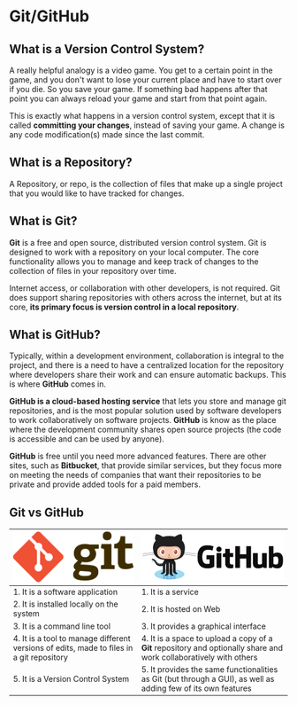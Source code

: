 # Git/GitHub

## What is a Version Control System? <a href="what-is-a-version-control-system" id="what-is-a-version-control-system"></a>

A really helpful analogy is a video game. You get to a certain point in the game, and you don't want to lose your current place and have to start over if you die. So you save your game. If something bad happens after that point you can always reload your game and start from that point again.‌

This is exactly what happens in a version control system, except that it is called **committing your changes**, instead of saving your game. A change is any code modification(s) made since the last commit.‌

## What is a Repository?

A Repository, or repo, is the collection of files that make up a single project that you would like to have tracked for changes.‌

## What is Git?

**Git** is a free and open source, distributed version control system. Git is designed to work with a repository on your local computer. The core functionality allows you to manage and keep track of changes to the collection of files in your repository over time.‌

Internet access, or collaboration with other developers, is not required. Git does support sharing repositories with others across the internet, but at its core, **its primary focus is version control in a local repository**.‌

## What is GitHub?

Typically, within a development environment, collaboration is integral to the project, and there is a need to have a centralized location for the repository where developers share their work and can ensure automatic backups. This is where **GitHub** comes in.‌

**GitHub is a cloud-based hosting service** that lets you store and manage git repositories, and is the most popular solution used by software developers to work collaboratively on software projects. **GitHub** is know as the place where the development community shares open source projects (the code is accessible and can be used by anyone).‌

**GitHub** is free until you need more advanced features. There are other sites, such as **Bitbucket**, that provide similar services, but they focus more on meeting the needs of companies that want their repositories to be private and provide added tools for a paid members.‌

## **Git vs GitHub**

| ​[​​![git logo - Git vs GitHub - Edureka](https://raw.githubusercontent.com/hoc-labs/images/main/gitlogo.png)​](https://raw.githubusercontent.com/hoc-labs/images/main/gitlogo.png)​ | ​[​​![GitHub logo - Git vs GitHub - Edureka](https://raw.githubusercontent.com/hoc-labs/images/main/github-logo.png)​](https://raw.githubusercontent.com/hoc-labs/images/main/github-logo.png)​ |
| ------------------------------------------------------------------------------------------------------------------------------------------------------------------------------------ | ----------------------------------------------------------------------------------------------------------------------------------------------------------------------------------------------- |
| 1. It is a software application                                                                                                                                                      | 1. It is a service                                                                                                                                                                              |
| 2. It is installed locally on the system                                                                                                                                             | 2. It is hosted on Web                                                                                                                                                                          |
| 3. It is a command line tool                                                                                                                                                         | 3. It provides a graphical interface                                                                                                                                                            |
| 4. It is a tool to manage different versions of edits, made to files in a git repository                                                                                             | 4. It is a space to upload a copy of a **Git** repository and optionally share and work collaboratively with others                                                                             |
| 5. It is a Version Control System                                                                                                                                                    | 5. It provides the same functionalities as Git (but through a GUI), as well as adding few of its own features                                                                                   |
